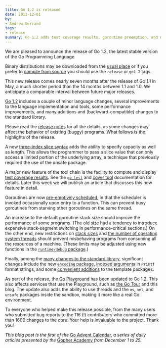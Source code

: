 ```yaml
---
title: Go 1.2 is released
date: 2013-12-01
by:
- Andrew Gerrand
tags:
- release
summary: Go 1.2 adds test coverage results, goroutine preemption, and more.
---
```



We are pleased to announce the release of Go 1.2, the latest stable version of
the Go Programming Language.

Binary distributions may be downloaded from the
[usual place](/doc/install) or if you prefer to
[compile from source](/doc/install/source) you should use
the `release` or `go1.2` tags.

This new release comes nearly seven months after the release of Go 1.1 in May,
a much shorter period than the 14 months between 1.1 and 1.0.
We anticipate a comparable interval between future major releases.

[Go 1.2](/doc/go1.2) includes a couple of minor
language changes, several improvements to the language implementation and
tools, some performance improvements, and many additions and
(backward-compatible) changes to the standard library.

Please read the [release notes](/doc/go1.2) for all
the details, as some changes may affect the behavior of existing (buggy) programs.
What follows is the highlights of the release.

A new [three-index slice syntax](/doc/go1.2#three_index)
adds the ability to specify capacity as well as length. This allows the
programmer to pass a slice value that can only access a limited portion of the
underlying array, a technique that previously required the use of the unsafe
package.

A major new feature of the tool chain is the facility to compute and display
[test coverage results](/doc/go1.2#cover).
See the [`go test`](/cmd/go/#hdr-Description_of_testing_flags)
and [cover tool](https://godoc.org/code.google.com/p/go.tools/cmd/cover/)
documentation for details. Later this week we will publish an article that
discusses this new feature in detail.

Goroutines are now [pre-emptively scheduled](/doc/go1.2#preemption),
in that the scheduler is invoked occasionally upon entry to a function.
This can prevent busy goroutines from starving other goroutines on the same
thread.

An increase to the default goroutine stack size should improve the
performance of some programs. (The old size had a tendency to introduce
expensive stack-segment switching in performance-critical sections.)
On the other end, new restrictions on
[stack sizes](/doc/go1.2#stack_size) and
[the number of operating system threads](/doc/go1.2#thread_limit)
should prevent misbehaving programs from consuming all the resources of a
machine. (These limits may be adjusted using new functions in the
[`runtime/debug` package](/pkg/runtime/debug).)

Finally, among the [many changes to the standard library](/doc/go1.2#library),
significant changes include
the new [`encoding` package](/doc/go1.2#encoding),
[indexed arguments](/doc/go1.2#fmt_indexed_arguments) in `Printf` format strings, and
some [convenient additions](/doc/go1.2#text_template) to the template packages.

As part of the release, the [Go Playground](http://play.golang.org/) has been
updated to Go 1.2. This also affects services that use the Playground, such as
[the Go Tour](/tour/) and this blog.
The update also adds the ability to use threads and the `os`, `net`, and
`unsafe` packages inside the sandbox, making it more like a real Go environment.

To everyone who helped make this release possible, from the many users who
submitted bug reports to the 116 (!) contributors who committed more than 1600
changes to the core: Your help is invaluable to the project. Thank you!

_This blog post is the first of the_
[Go Advent Calendar](http://blog.gopheracademy.com/day-01-go-1.2),
_a series of daily articles presented by the_
[Gopher Academy](http://gopheracademy.com/) _from December 1 to 25._
